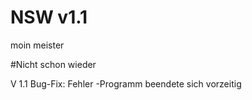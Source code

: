 # NSW v1.1

moin meister

#Nicht schon wieder

V 1.1  Bug-Fix:
  Fehler -Programm beendete sich vorzeitig

